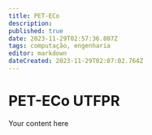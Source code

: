 ```yaml
---
title: PET-ECo
description: 
published: true
date: 2023-11-29T02:57:36.807Z
tags: computação, engenharia
editor: markdown
dateCreated: 2023-11-29T02:07:02.764Z
---
```


# PET-ECo UTFPR
Your content here
